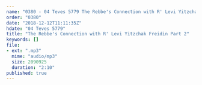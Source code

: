 ```yaml
---
name: "0380 - 04 Teves 5779 The Rebbe's Connection with R' Levi Yitzchak Freidin Part 2"
order: "0380"
date: "2018-12-12T11:11:35Z"
hdate: "04 Teves 5779"
title: "The Rebbe's Connection with R' Levi Yitzchak Freidin Part 2"
keywords: []
file:
- ext: ".mp3"
  mime: "audio/mp3"
  size: 2090925
  duration: "2:10"
published: true
---
```

